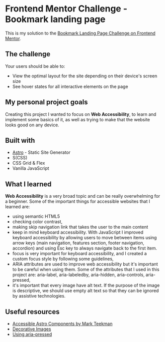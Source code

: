# Frontend Mentor Challenge - Bookmark landing page

This is my solution to the [Bookmark Landing Page Challenge on Frontend Mentor](https://www.frontendmentor.io/challenges/bookmark-landing-page-5d0b588a9edda32581d29158).

## The challenge

Your users should be able to:

- View the optimal layout for the site depending on their device's screen size
- See hover states for all interactive elements on the page

## My personal project goals

Creating this project I wanted to focus on **Web Accessibility**, to learn and implement some basics of it, as well as trying to make that the website looks good on any device.

## Built with

- [Astro](https://astro.build/) - Static Site Generator
- S(CSS)
- CSS Grid & Flex
- Vanilla JavaScript

## What I learned

**Web Accessibility** is a very broad topic and can be really overwhelming for a beginner. Some of the important things for accessible websites that I learned are:

- using semantic HTML5
- checking color contrast,
- making skip navigation link that takes the user to the main content
- keep in mind keyboard accessibility. With JavaScript I improved keyboard accessibility by allowing users to move between items using arrow keys (main navigation, features section, footer navigation, accordion) and using Esc key to always navigate back to the first item.
- focus is very important for keyboard accessibility, and I created a custom focus style by following some guidelines,
- ARIA attributes are used to improve web accessibility but it's important to be careful when using them. Some of the attributes that I used in this project are: aria-label, aria-labeledby, aria-hidden, aria-controls, aria-pressed,
- it's important that every image have alt text. If the purpose of the image is descriptive, we should use empty alt text so that they can be ignored by assistive technologies.

## Useful resources

- [Accessible Astro Components by Mark Teekman](https://github.com/markteekman/accessible-astro-components)
- [Decorative Images](https://www.w3.org/WAI/tutorials/images/decorative/)
- [Using aria-pressed](https://www.accessibility-developer-guide.com/examples/sensible-aria-usage/pressed/)
